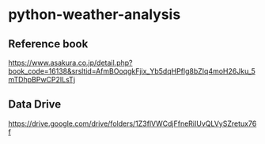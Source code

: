 # python-weather-analysis

## Reference book
https://www.asakura.co.jp/detail.php?book_code=16138&srsltid=AfmBOoqgkFjix_Yb5dqHPflg8bZIq4moH26Jku_5mTDhpBPwCP2ILsTj

## Data Drive
https://drive.google.com/drive/folders/1Z3flVWCdjFfneRiIUvQLVySZretux76f
